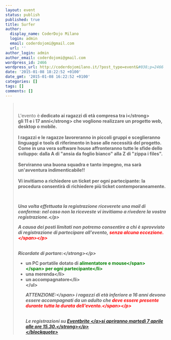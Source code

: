 ```yaml
---
layout: event
status: publish
published: true
title: Surfer
author:
  display_name: CoderDojo Milano
  login: admin
  email: coderdojomi@gmail.com
  url: ''
author_login: admin
author_email: coderdojomi@gmail.com
wordpress_id: 2466
wordpress_url: http://coderdojomilano.it/?post_type=event&#038;p=2466
date: '2015-01-08 18:22:52 +0100'
date_gmt: '2015-01-08 16:22:52 +0100'
categories: []
tags: []
comments: []
---
```

<blockquote>&nbsp;</p>
<p>L'evento &egrave;<strong> dedicato ai ragazzi di et&agrave; compresa tra i<&#47;strong><br />
<strong>gli 11 e i 17 anni<&#47;strong> che vogliono realizzare un progetto web, desktop o mobile.<br />
&nbsp;<br />
I ragazzi e le ragazze lavoreranno in piccoli gruppi e sceglieranno linguaggi e tools di riferimento in base alle necessit&agrave; del progetto.<br />
Come in una vera software house affronteranno tutte le sfide dello sviluppo: dalla A di "ansia da foglio bianco" alla Z di "zippa i files".<br />
&nbsp;<br />
Serviranno una buona squadra e tanto impegno, ma sar&agrave; un'avventura indimenticabile!!<br />
&nbsp;<br />
Vi invitiamo a richiedere&nbsp;un ticket per ogni partecipante: la procedura consentir&agrave; di richiedere pi&ugrave; ticket contemporaneamente.</p>
<p>&nbsp;</p>
<p style="font-style: italic;">Una volta effettuata la registrazione riceverete una mail di conferma: nel caso non la riceveste vi invitiamo a rivedere la vostra registrazione.<&#47;p></p>
<p style="font-style: italic;">A causa dei posti limitati non potremo consentire a chi &egrave; sprovvisto di registrazione di partecipare all'evento,&nbsp;<span style="color: #ff0000;">senza alcuna eccezione.<&#47;span><&#47;p><br />
&nbsp;</p>
<p style="font-style: italic;"><strong>Ricordate di portare:<&#47;strong><&#47;p></p>
<ul>
<li>un PC portatile dotato di&nbsp;<span style="font-weight: bold;"><span style="color: #008000;">alimentatore e mouse<&#47;span><&#47;span>&nbsp;per ogni partecipante<&#47;li>
<li>una merenda<&#47;li>
<li>un accompagnatore<&#47;li><br />
<&#47;ul></p>
<p style="font-style: italic;"><span style="font-weight: bold;">ATTENZIONE:<&#47;span>&nbsp;i ragazzi di et&agrave; inferiore a 16 anni devono essere accompagnati da un adulto che<span style="color: #ff0000;">&nbsp;deve essere presente durante tutta la durata dell'evento.<&#47;span><&#47;p><br />
&nbsp;</p>
<p style="font-style: italic;"><strong>Le registrazioni su <a href="https:&#47;&#47;www.eventbrite.it&#47;e&#47;biglietti-surfer-by-coderdojo-milano-workingcapital-16362530770" target="_blank">Eventbrite <&#47;a>si apriranno marted&igrave; 7 aprile alle ore 15.30.<&#47;strong><&#47;p><br />
<&#47;blockquote></p>
